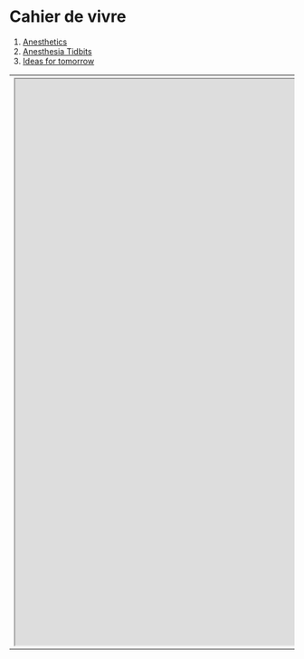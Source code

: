 <!--Content is written in [Markdown](https://learnxinyminutes.com/docs/markdown/). Plain text format allows you to focus on your **content**
You can use HTML elements in Markdown, such as the comment element, and they won't be affected by a markdown parser. However, if you create an HTML element in your markdown file, you cannot use markdown syntax within that element's contents.
-->
<head>
    <link rel="stylesheet" type="text/css" media="screen" href="/assets/css/style.css">
    <title>Jason's Page</title>
</head>

# Cahier de vivre
1. [Anesthetics](https://docs.google.com/document/d/1CvDioTL3OASi9V8wyUTe_-csYd5msqV2VcTRrALP_Do/edit?usp=sharing)  
2. [Anesthesia Tidbits](https://docs.google.com/document/d/1fEddwnNOAzsZJ45BayFmAgMQ7lkEGSUI0AdtngEgIfo/edit?usp=sharing)  
3. [Ideas for tomorrow](https://docs.google.com/document/d/15n4avrFehQrN2Z2qVzALzOZMRSZSrZcn3I4b6du1hio/edit?usp=sharing)

<table>
    <tr>
        <th><div>
            <iframe style="width:1400px;height:1000px;" src="https://docs.google.com/document/d/1CvDioTL3OASi9V8wyUTe_-csYd5msqV2VcTRrALP_Do/edit?usp=sharing?embedded=true"></iframe>
        </div></th>
        <th><div class="fluidMedia" style="width:1400px;height:1000px;">
            <iframe src="https://docs.google.com/document/d/1fEddwnNOAzsZJ45BayFmAgMQ7lkEGSUI0AdtngEgIfo/edit?usp=sharing?embedded=true"></iframe>
        </div></th>
    </tr>
</table>

<!-- <table>
  <tr>
    <th colspan="2"><iframe class="airtable-embed" src="https://airtable.com/embed/shripNPND3PxYEdMm?backgroundColor=gray" frameborder="0" width="600" height="300" onmousewheel="" style="background: transparent; border: 1px solid #ccc;"></iframe></th>
  </tr>
  <tr>
    <th><iframe src="https://docs.google.com/forms/d/e/1FAIpQLSeEwOTfQpYDF7ZIyjdy5bONXF5g39tDTZTVaGCYmn9XomXJkw/viewform" frameborder="0" width="300" height="500" onmousewheel="" style="background: transparent; border: 1px solid #ccc;"></iframe></th> 
    <th><script src="https://static.airtable.com/js/embed/embed_snippet_v1.js"></script><iframe class="airtable-embed" src="https://airtable.com/embed/shrOpzHxINmNtdUSx?backgroundColor=gray" frameborder="0" width="300" height="500" onmousewheel="" style="background: transparent; border: 1px solid #ccc;"></iframe></th> 
  </tr>
</table>
-->
